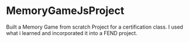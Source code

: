 # MemoryGameJsProject
Built a Memory Game from scratch Project for a certification class. I used what i learned and incorporated it into a FEND project.
